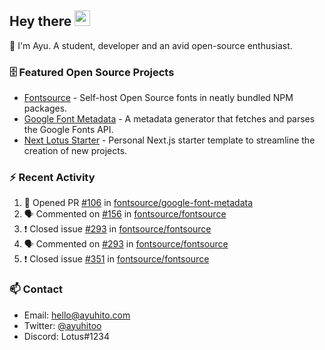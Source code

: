 ## Hey there <img src="https://media.giphy.com/media/hvRJCLFzcasrR4ia7z/giphy.gif" width="25" height="25">

📝 I'm Ayu. A student, developer and an avid open-source enthusiast.

### 🗄 Featured Open Source Projects

- [Fontsource](https://github.com/fontsource/fontsource) - Self-host Open Source fonts in neatly bundled NPM packages.
- [Google Font Metadata](https://github.com/fontsource/google-font-metadata) - A metadata generator that fetches and parses the Google Fonts API.
- [Next Lotus Starter](https://github.com/DecliningLotus/next-lotus-starter) - Personal Next.js starter template to streamline the creation of new projects.

### ⚡ Recent Activity

<!--START_SECTION:activity-->

1. 💪 Opened PR [#106](https://github.com/fontsource/google-font-metadata/pull/106) in [fontsource/google-font-metadata](https://github.com/fontsource/google-font-metadata)
2. 🗣 Commented on [#156](https://github.com/fontsource/fontsource/issues/156) in [fontsource/fontsource](https://github.com/fontsource/fontsource)
3. ❗️ Closed issue [#293](https://github.com/fontsource/fontsource/issues/293) in [fontsource/fontsource](https://github.com/fontsource/fontsource)
4. 🗣 Commented on [#293](https://github.com/fontsource/fontsource/issues/293) in [fontsource/fontsource](https://github.com/fontsource/fontsource)
5. ❗️ Closed issue [#351](https://github.com/fontsource/fontsource/issues/351) in [fontsource/fontsource](https://github.com/fontsource/fontsource)
<!--END_SECTION:activity-->

### 📫 Contact

- Email: hello@ayuhito.com
- Twitter: [@ayuhitoo](https://twitter.com/ayuhitoo)
- Discord: Lotus#1234
